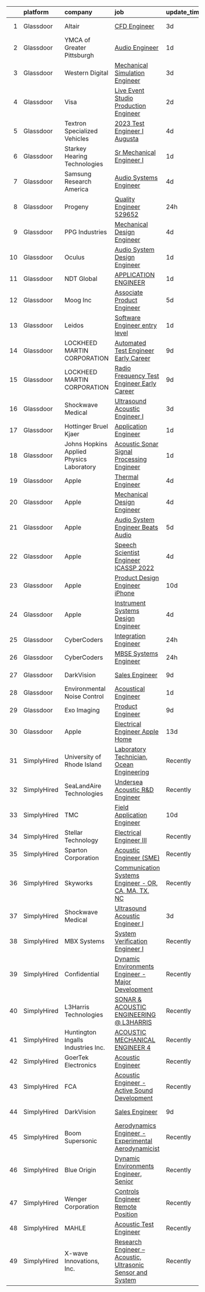

|    | platform    | company                                  | job                                                                                                                                                                                                                                                                                                                                                                                                                                                                                                                                                                                                                                                                                                                                                                                                                                                                                                                                                                                                                                                                                                                                                                                                                                                                                                                                                                                                                                                              | update_time   | location            |
|---:|:------------|:-----------------------------------------|:-----------------------------------------------------------------------------------------------------------------------------------------------------------------------------------------------------------------------------------------------------------------------------------------------------------------------------------------------------------------------------------------------------------------------------------------------------------------------------------------------------------------------------------------------------------------------------------------------------------------------------------------------------------------------------------------------------------------------------------------------------------------------------------------------------------------------------------------------------------------------------------------------------------------------------------------------------------------------------------------------------------------------------------------------------------------------------------------------------------------------------------------------------------------------------------------------------------------------------------------------------------------------------------------------------------------------------------------------------------------------------------------------------------------------------------------------------------------|:--------------|:--------------------|
|  1 | Glassdoor   | Altair                                   | [CFD Engineer](https://www.glassdoor.com/partner/jobListing.htm?pos=114&ao=1136043&s=58&guid=00000183074a44658fc52d26cf243a9c&src=GD_JOB_AD&t=SR&vt=w&ea=1&cs=1_75e5f9d6&cb=1662274651591&jobListingId=1008106584702&jrtk=3-0-1gc3kkh4bjoqa801-1gc3kkh4vi7lj800-5ad0a7cc3f3808d1-)                                                                                                                                                                                                                                                                                                                                                                                                                                                                                                                                                                                                                                                                                                                                                                                                                                                                                                                                                                                                                                                                                                                                                                               | 3d            | Southfield, MI      |
|  2 | Glassdoor   | YMCA of Greater Pittsburgh               | [Audio Engineer](https://www.glassdoor.com/partner/jobListing.htm?pos=116&ao=1136043&s=58&guid=00000183074a44658fc52d26cf243a9c&src=GD_JOB_AD&t=SR&vt=w&ea=1&cs=1_1e359e46&cb=1662274651591&jobListingId=1008114357772&jrtk=3-0-1gc3kkh4bjoqa801-1gc3kkh4vi7lj800-be22ce156af67502-)                                                                                                                                                                                                                                                                                                                                                                                                                                                                                                                                                                                                                                                                                                                                                                                                                                                                                                                                                                                                                                                                                                                                                                             | 1d            | Pittsburgh, PA      |
|  3 | Glassdoor   | Western Digital                          | [Mechanical Simulation Engineer](https://www.glassdoor.com/partner/jobListing.htm?pos=120&ao=1136043&s=58&guid=00000183074a44658fc52d26cf243a9c&src=GD_JOB_AD&t=SR&vt=w&cs=1_90a62cbd&cb=1662274651591&jobListingId=1008108168044&jrtk=3-0-1gc3kkh4bjoqa801-1gc3kkh4vi7lj800-46b110713efac62d-)                                                                                                                                                                                                                                                                                                                                                                                                                                                                                                                                                                                                                                                                                                                                                                                                                                                                                                                                                                                                                                                                                                                                                                  | 3d            | San Jose, CA        |
|  4 | Glassdoor   | Visa                                     | [Live Event Studio Production Engineer](https://www.glassdoor.com/partner/jobListing.htm?pos=128&ao=1136043&s=58&guid=00000183074a44658fc52d26cf243a9c&src=GD_JOB_AD&t=SR&vt=w&cs=1_0b758eff&cb=1662274651591&jobListingId=1008112632029&jrtk=3-0-1gc3kkh4bjoqa801-1gc3kkh4vi7lj800-7785a4f971f389d0-)                                                                                                                                                                                                                                                                                                                                                                                                                                                                                                                                                                                                                                                                                                                                                                                                                                                                                                                                                                                                                                                                                                                                                           | 2d            | Austin, TX          |
|  5 | Glassdoor   | Textron Specialized Vehicles             | [2023 Test Engineer I   Augusta](https://www.glassdoor.com/partner/jobListing.htm?pos=117&ao=1136043&s=58&guid=00000183074a44658fc52d26cf243a9c&src=GD_JOB_AD&t=SR&vt=w&cs=1_b5e8e9c2&cb=1662274651591&jobListingId=1008104262177&jrtk=3-0-1gc3kkh4bjoqa801-1gc3kkh4vi7lj800-4913761d5311212a-)                                                                                                                                                                                                                                                                                                                                                                                                                                                                                                                                                                                                                                                                                                                                                                                                                                                                                                                                                                                                                                                                                                                                                                  | 4d            | Augusta, GA         |
|  6 | Glassdoor   | Starkey Hearing Technologies             | [Sr Mechanical Engineer I](https://www.glassdoor.com/partner/jobListing.htm?pos=126&ao=1136043&s=58&guid=00000183074a44658fc52d26cf243a9c&src=GD_JOB_AD&t=SR&vt=w&cs=1_54be247e&cb=1662274651591&jobListingId=1008114118664&jrtk=3-0-1gc3kkh4bjoqa801-1gc3kkh4vi7lj800-ddae5cb44702122b-)                                                                                                                                                                                                                                                                                                                                                                                                                                                                                                                                                                                                                                                                                                                                                                                                                                                                                                                                                                                                                                                                                                                                                                        | 1d            | Eden Prairie, MN    |
|  7 | Glassdoor   | Samsung Research America                 | [Audio Systems Engineer](https://www.glassdoor.com/partner/jobListing.htm?pos=121&ao=1136043&s=58&guid=00000183074a44658fc52d26cf243a9c&src=GD_JOB_AD&t=SR&vt=w&ea=1&cs=1_bb015f26&cb=1662274651591&jobListingId=1008104222786&jrtk=3-0-1gc3kkh4bjoqa801-1gc3kkh4vi7lj800-093c2ac1c42f0055-)                                                                                                                                                                                                                                                                                                                                                                                                                                                                                                                                                                                                                                                                                                                                                                                                                                                                                                                                                                                                                                                                                                                                                                     | 4d            | Valencia, CA        |
|  8 | Glassdoor   | Progeny                                  | [Quality Engineer   529652 ](https://www.glassdoor.com/partner/jobListing.htm?pos=124&ao=1136043&s=58&guid=00000183074a44658fc52d26cf243a9c&src=GD_JOB_AD&t=SR&vt=w&cs=1_a9c9934c&cb=1662274651591&jobListingId=1008115932238&jrtk=3-0-1gc3kkh4bjoqa801-1gc3kkh4vi7lj800-e6ec523cd78fce74-)                                                                                                                                                                                                                                                                                                                                                                                                                                                                                                                                                                                                                                                                                                                                                                                                                                                                                                                                                                                                                                                                                                                                                                      | 24h           | Canonsburg, PA      |
|  9 | Glassdoor   | PPG Industries                           | [Mechanical Design Engineer](https://www.glassdoor.com/partner/jobListing.htm?pos=115&ao=1136043&s=58&guid=00000183074a44658fc52d26cf243a9c&src=GD_JOB_AD&t=SR&vt=w&cs=1_a7bed56e&cb=1662274651591&jobListingId=1008103887084&jrtk=3-0-1gc3kkh4bjoqa801-1gc3kkh4vi7lj800-6d15f5a74a4335c2-)                                                                                                                                                                                                                                                                                                                                                                                                                                                                                                                                                                                                                                                                                                                                                                                                                                                                                                                                                                                                                                                                                                                                                                      | 4d            | Lima, OH            |
| 10 | Glassdoor   | Oculus                                   | [Audio System Design Engineer](https://www.glassdoor.com/partner/jobListing.htm?pos=107&ao=1110586&s=58&guid=00000183074a44658fc52d26cf243a9c&src=GD_JOB_AD&t=SR&vt=w&cs=1_3d6fff81&cb=1662274651590&jobListingId=1008113658597&cpc=1FDE87803EF93CD3&jrtk=3-0-1gc3kkh4bjoqa801-1gc3kkh4vi7lj800-28c7cf85aae0d09a--6NYlbfkN0DYl4UJW4r1Vl7FEn6T9F-rD9lpC-0oMJVSiWjK_MGUd8e8cHXcpv6KPyjLHZEfqkWF7jx5nefSJB46Wpu88sVmHRl6nBxftk6vkGNTcKdYu9StRJ4PPVJ88bejKAEmkxARDbR2ZgAU1yuwjqEOxhXnu0VJ7oteK4RS4h0U14nQ_iAPa-JDJ05aRnZP5UBFRfo1ZxBeVgclerjWSjoBPkCP8gS9qAVsWVSRryL14szDLChxRjHGv4okUS7YcN__bymYX5a-wR4qLROogc_hStFWk4UGSzBmvRKgGSJhXGDtXmQw3wto3CqrNvsReSv_w28uCVFrFlYEQR7lLd9BVUOZ06APmT5h2kunz1Nwhw18LM4QcDxBKK1ZRlYkPw8dPBZRagAvu-CqqZanH7MG7UszzXP6ZSSETL8jF9fG3aVG0zeOKBHr9hIoGPSOZkATxFPP5JnvMpW4Srfxj-gjF6t00Rtzfo9QIaMQCIKPjn5qG7T2Jvk2RYEJNI-X60Ij77EmnPJAeumWRQSUivQTYDcmCdGl0q8xI8iIqP4AeG1QFcgy_hQGAUs55cpQJvrGoeBujlpcnj3Wk-HRsbwlqhr3-JW1D8XPNpYagJamqZac-bAapJEnaosh2yWny2ArPv1g6k_NYnYJGX4gUp-_WhjKOIZPIhzS1VCZm3FNfk8TEibRtTnUP4NhH98YJLFnrRrxlEINH0VelHob9QUDnDvhpV1XwfCdRLA_yQxoxstdwtW-5pJrv8x81jfJ96FiRbTO_0IcG6bT8J9WAR0DXVRM-HsgNnNEByWIlS4-GZX4fMZx5KQ9LWwLWRzaX0taYuNz5O-BJoI_mhG3ptAAKWXya7y5Q7Yp6aWJD0Vdtq4nM9Te1qRa6I1mYnjFAE7oulZSRwt4CD6DEVvpohaSlXbmJxdsrc_y2BSi6i9GsitHJsJ6V0JIi8zbDdGMDEUY6PuxSYOuSRlzzYNB7H_hivCef3LUVZsKQYk-CsvMCJ7TnqTm75odbietgQjIZKdb33XtjsbWIiqXQO8KGH6BcesulVz5rMHCY36BegrnI4jFC1OHGxoYfywHZKrrsiDGRpE%3D) | 1d            | Remote              |
| 11 | Glassdoor   | NDT Global                               | [APPLICATION ENGINEER](https://www.glassdoor.com/partner/jobListing.htm?pos=119&ao=1136043&s=58&guid=00000183074a44658fc52d26cf243a9c&src=GD_JOB_AD&t=SR&vt=w&ea=1&cs=1_3afdf014&cb=1662274651591&jobListingId=1008114555342&jrtk=3-0-1gc3kkh4bjoqa801-1gc3kkh4vi7lj800-bfe88a4f5bb1a093-)                                                                                                                                                                                                                                                                                                                                                                                                                                                                                                                                                                                                                                                                                                                                                                                                                                                                                                                                                                                                                                                                                                                                                                       | 1d            | Houston, TX         |
| 12 | Glassdoor   | Moog Inc                                 | [Associate Product Engineer](https://www.glassdoor.com/partner/jobListing.htm?pos=129&ao=1136043&s=58&guid=00000183074a44658fc52d26cf243a9c&src=GD_JOB_AD&t=SR&vt=w&cs=1_d09072e6&cb=1662274651592&jobListingId=1008101163336&jrtk=3-0-1gc3kkh4bjoqa801-1gc3kkh4vi7lj800-2b039e2f9f31d9bd-)                                                                                                                                                                                                                                                                                                                                                                                                                                                                                                                                                                                                                                                                                                                                                                                                                                                                                                                                                                                                                                                                                                                                                                      | 5d            | Orrville, OH        |
| 13 | Glassdoor   | Leidos                                   | [Software Engineer  entry level](https://www.glassdoor.com/partner/jobListing.htm?pos=118&ao=1136043&s=58&guid=00000183074a44658fc52d26cf243a9c&src=GD_JOB_AD&t=SR&vt=w&cs=1_c3fa29e9&cb=1662274651591&jobListingId=1008114303707&jrtk=3-0-1gc3kkh4bjoqa801-1gc3kkh4vi7lj800-06a44bfdd89665cf-)                                                                                                                                                                                                                                                                                                                                                                                                                                                                                                                                                                                                                                                                                                                                                                                                                                                                                                                                                                                                                                                                                                                                                                  | 1d            | Bethesda, MD        |
| 14 | Glassdoor   | LOCKHEED MARTIN CORPORATION              | [Automated Test Engineer  Early Career](https://www.glassdoor.com/partner/jobListing.htm?pos=123&ao=1136043&s=58&guid=00000183074a44658fc52d26cf243a9c&src=GD_JOB_AD&t=SR&vt=w&cs=1_19a1851c&cb=1662274651591&jobListingId=1008095349709&jrtk=3-0-1gc3kkh4bjoqa801-1gc3kkh4vi7lj800-849c09b856c4c603-)                                                                                                                                                                                                                                                                                                                                                                                                                                                                                                                                                                                                                                                                                                                                                                                                                                                                                                                                                                                                                                                                                                                                                           | 9d            | Littleton, CO       |
| 15 | Glassdoor   | LOCKHEED MARTIN CORPORATION              | [Radio Frequency Test Engineer  Early Career](https://www.glassdoor.com/partner/jobListing.htm?pos=125&ao=1136043&s=58&guid=00000183074a44658fc52d26cf243a9c&src=GD_JOB_AD&t=SR&vt=w&cs=1_bac20ea0&cb=1662274651591&jobListingId=1008095349680&jrtk=3-0-1gc3kkh4bjoqa801-1gc3kkh4vi7lj800-aed1aaf009b08e13-)                                                                                                                                                                                                                                                                                                                                                                                                                                                                                                                                                                                                                                                                                                                                                                                                                                                                                                                                                                                                                                                                                                                                                     | 9d            | Littleton, CO       |
| 16 | Glassdoor   | Shockwave Medical                        | [Ultrasound Acoustic Engineer I](https://www.glassdoor.com/partner/jobListing.htm?pos=112&ao=1136043&s=58&guid=00000183074a44658fc52d26cf243a9c&src=GD_JOB_AD&t=SR&vt=w&cs=1_ce9ca435&cb=1662274651590&jobListingId=1008108505916&jrtk=3-0-1gc3kkh4bjoqa801-1gc3kkh4vi7lj800-98808e398b9d1ba3-)                                                                                                                                                                                                                                                                                                                                                                                                                                                                                                                                                                                                                                                                                                                                                                                                                                                                                                                                                                                                                                                                                                                                                                  | 3d            | Santa Clara, CA     |
| 17 | Glassdoor   | Hottinger  Bruel   Kjaer                 | [Application Engineer](https://www.glassdoor.com/partner/jobListing.htm?pos=127&ao=1136043&s=58&guid=00000183074a44658fc52d26cf243a9c&src=GD_JOB_AD&t=SR&vt=w&cs=1_009c83ac&cb=1662274651591&jobListingId=1008113976384&jrtk=3-0-1gc3kkh4bjoqa801-1gc3kkh4vi7lj800-313ad23cbb50ac71-)                                                                                                                                                                                                                                                                                                                                                                                                                                                                                                                                                                                                                                                                                                                                                                                                                                                                                                                                                                                                                                                                                                                                                                            | 1d            | Illinois            |
| 18 | Glassdoor   | Johns Hopkins Applied Physics Laboratory | [Acoustic Sonar Signal Processing Engineer](https://www.glassdoor.com/partner/jobListing.htm?pos=113&ao=1136043&s=58&guid=00000183074a44658fc52d26cf243a9c&src=GD_JOB_AD&t=SR&vt=w&cs=1_864b1677&cb=1662274651590&jobListingId=1008114874395&jrtk=3-0-1gc3kkh4bjoqa801-1gc3kkh4vi7lj800-b44bca7d6ef2d0aa-)                                                                                                                                                                                                                                                                                                                                                                                                                                                                                                                                                                                                                                                                                                                                                                                                                                                                                                                                                                                                                                                                                                                                                       | 1d            | Laurel, MD          |
| 19 | Glassdoor   | Apple                                    | [Thermal Engineer](https://www.glassdoor.com/partner/jobListing.htm?pos=102&ao=1110586&s=58&guid=00000183074a44658fc52d26cf243a9c&src=GD_JOB_AD&t=SR&vt=w&cs=1_06c32e87&cb=1662274651589&jobListingId=1008103788057&cpc=3BA4CE39D5B5DEF5&jrtk=3-0-1gc3kkh4bjoqa801-1gc3kkh4vi7lj800-fa0b15a09b5f6a3b--6NYlbfkN0BvKrLyj5gPmtZO9T8euul8TCxuuKNOtzRJOomxnwSEodTz2Bc-sPZlO_uSwsktAeh-ajS27c7PEczBmRyn16GRiSg9xuIbhIRJ__CcOrZoctckmV13J4kvmhVPkmpn_--7G44IIm1lHWMR5K54bpClSBITYmY20fiyLYHJA8opzOXDn4arfvOPtAjalF2cm-b4xvAVbr8UXL0iqjXzW_qyK9KZqTvBLB5G7MWOFy5Y4KJWIP-yZkfJ3V_6MRnYGoxpH9tX7Dr_dYlaDbQ1zYIuU6-4Y0WGCoBkkmaMISdKcE8XDg2sP3ocyLV3z1JnJxd_Kou-L2J9QLEDaLyJryc6Cj90kgrMB7pYG_Ten8ysBM8thy8ygU19-ZL36Jb5PGxK9Ikh7g9KJqYZ_45F0kHyZUori39Wuyp7srswK9eIeqZFNrZLKgV4QDdHfzcBXyUQdI27YdavoEeveFqWtEklzcKE08MT_V7ZyT6MZcDA5O3yV7EHve7jxmaMCEmdm51CEbw27hlbQ7iD1YVwY9JEalcRyYXk4aX9EKgW1NS6f8DtxUKMYWoKKdgejzgi42cfei3iflK9aKUcjAKTMYptUk3OyTFmsEUHPcjn-2F6FFRytNNWCV4jlxQrliuG-4s54vG6pntkG2yOrl-2AJbAwjZ6glmVnpug3TiyEhwMrFJOLrGHtwEz2PN8nTRrxVa0LIdcCRGk_e0kxoOz6JqaYZGYIx25KRl8ruHHMjMwFGjezFFu2m8dfBGyaRONcB2BMc0oPtY-fEau0IF_xbO4Q4p3Pkh9XH7cInR3sHulAmeuVRlOYwasCU0jcjWzRqdauFvyLCQrL4oDT5IhDCUVqGBB0PDAixUVRUAcH0OETLZLkKp1tSo8XUEyI4_JIyRd_7NjhVp17cO0nYVghdfC9-2VtznN9z5D5YwgzPNUcFqpj6RlcdSU)                                                                                                                                                           | 4d            | Cupertino, CA       |
| 20 | Glassdoor   | Apple                                    | [Mechanical Design Engineer](https://www.glassdoor.com/partner/jobListing.htm?pos=103&ao=1110586&s=58&guid=00000183074a44658fc52d26cf243a9c&src=GD_JOB_AD&t=SR&vt=w&cs=1_5774363e&cb=1662274651589&jobListingId=1008103066272&cpc=3BA4CE39D5B5DEF5&jrtk=3-0-1gc3kkh4bjoqa801-1gc3kkh4vi7lj800-85213ac241598333--6NYlbfkN0BvKrLyj5gPmtZO9T8euul8TCxuuKNOtzRJOomxnwSEodTz2Bc-sPZlO_uSwsktAej4mTox45nPV_XqB2HqvOkZd0sZHtJEHHPRfK34aTEbr7BaXvwkrcbtDz8tDhaWH-q3wnKUNdkAhJ2oBiWjNLBA8yT1xnqNQd5GdjtRo1u_2BGz9OMkb330PqITpxIaIbjJXz21WPl5eVdzN-DWW56KjuehLLaFeOofac719SP1HEG9q3ROmRZ1wNtLL4yAeVTvrAHx9zJ8tvwVl2auXfdv6vnkb6vj1nGa7t7sWdYNEcg83yWGAomfOqMww8oW9nQ1hxjLnqnBJb0OXAlfy7lhqHK9w7YAa4CBwAugP0o6IpUW2YZfM5-_Id_9QUbmH7ltC0pkDGFaVyK3I45qazRI6qZRZCU4YtA2cUJ2Z2c9VFONCdofNURoIKvzzrUUbImav0IZyjnsNP2lb3IhrtH3OwZfQz3fUv20ME6etw05Nm3I0BWU63RBP1t7mg1kZdrASlwG3Si7AmHiMtwORzOfzoiDmt-oGAeISexj6ofO134o7uJcaAoUMpVZEreo-skrBWxYEbkEyTyhvQvGmGgDtj7jmn11vXmJHZVkTIyOpqwK3wL9AfEazlTBMjKDE7vHwth_ofqyLl6xyebJ77M1jDkD502R4pdnemX38h0vY3JOl1ahRb-WK3S1-xYia1eaK-rtTv7FkI_bW0K57bIsWrh2wiwtoPA11nfG_XoMQlwb0ASiSMRc3S1awkcZfBze4NTUm6oQV-TR4z_tFGt1U8KGmPYCEQsXFGJpKbkVlZoBCR8_RUqhl1R5cUv0W9s79YkmfUulfTZOV44TOkyfKllS6UrEDX8yzr0kXLvas-cGUk8C6mH91fem1s6BN_sAWxnGUj911C6FFkALozpOIBMo7wBCBvB1r6f5AVNQlV6Q5YTo4FoL2UvnY02J79A%3D)                                                                                                                                   | 4d            | Cupertino, CA       |
| 21 | Glassdoor   | Apple                                    | [Audio System Engineer   Beats Audio](https://www.glassdoor.com/partner/jobListing.htm?pos=104&ao=1110586&s=58&guid=00000183074a44658fc52d26cf243a9c&src=GD_JOB_AD&t=SR&vt=w&cs=1_511c4234&cb=1662274651589&jobListingId=1008100584159&cpc=AC285F3A3ECA6BB0&jrtk=3-0-1gc3kkh4bjoqa801-1gc3kkh4vi7lj800-ad79c3bb1624279f--6NYlbfkN0BvKrLyj5gPmtZO9T8euul8TCxuuKNOtzRJOomxnwSEodTz2Bc-sPZl5OJ9R4TJsNck5xc0c2ym9fz50912HWKqUswdr-sawwhN-AHwhntIjOJiqrxSRm1Lc21B-q1Drhhg66KV1MVaTOplQbRbtNdFVoT628qfg875ukJjdlqONZS9mhwACSxJ9Nml2G8vmJaNRkkoc7HZABnR9H-AH718zgvCPt7IAqLgdKAR3UkiXzo9uWdSWpdvQSK3zDfB2bla46grwAw9PQp_Wt9H07ojKc9Xa5R9oZuCe8Prfiv9C-gTDpWoNaQmpBbYE18qK6aDnBk5KX1NUd6iu-oK76RClgroOcVxlNAJSmUBqOnkq6w6DmGxcqyZOcJPFWza4s6r16AZHZhfvwKvlHfIKATC32HuOq_5DnUdH-z_Hu50XmlYoUEm3E9ZBIFuqS5P1cMAxm2ti2Mrm21ntaAHZ7HXqisQLmIsZFWLY7MkgbMiWF_9mwNTpumts5bTM92kRpWorY1iL-6fC56Lstbyx7NRqnrlrN2weODllIsaLRinJA4oPn3ERhL0dYfWib-43oe3L3C4KJt9YvwJ35M6zC5xyk1VAnZ9ss-e1dxWBIuSKQNnS0nsgG7kTC3H6bpLdTj2pGCipg6NimVHX7xbv6-C-w4XJVvYEcNUWNKIde3CiHg8CPwSzwYlRyhHai0KNMVslT5pibLB1xmPH6kEN1TSwALBpVrfl1DObTDk0cVCke6SFQw6OgSbw1stYItK2lHWtZBdIx66pwA46qVtzagvQ46awESEmqNiWAIHIBDac1fbbCsoLk8OOx790Q22WOUcnjJI6LlEjIco4msv2WYjFZ73aQDUnQAgulnh-C3BO7EbFeb9nXauyC429zr3OpFvXOjkJv6_RDQxbvSavwHGo7zXn2mLg44pLt-KTpIABOf1HmpT6fioHL3A3JOf-9UUM9hE-U5gWlQkjdnqOSiGbyGRYa2hkcXqLwPuaabqCA%3D%3D)                                                                            | 5d            | Culver City, CA     |
| 22 | Glassdoor   | Apple                                    | [Speech Scientist   Engineer  ICASSP 2022 ](https://www.glassdoor.com/partner/jobListing.htm?pos=122&ao=1136043&s=58&guid=00000183074a44658fc52d26cf243a9c&src=GD_JOB_AD&t=SR&vt=w&cs=1_f7221c9c&cb=1662274651591&jobListingId=1008105083580&jrtk=3-0-1gc3kkh4bjoqa801-1gc3kkh4vi7lj800-62b322b786e144ce-)                                                                                                                                                                                                                                                                                                                                                                                                                                                                                                                                                                                                                                                                                                                                                                                                                                                                                                                                                                                                                                                                                                                                                       | 4d            | Cupertino, CA       |
| 23 | Glassdoor   | Apple                                    | [Product Design Engineer   iPhone](https://www.glassdoor.com/partner/jobListing.htm?pos=108&ao=1110586&s=58&guid=00000183074a44658fc52d26cf243a9c&src=GD_JOB_AD&t=SR&vt=w&cs=1_7a605a2b&cb=1662274651590&jobListingId=1008092501058&cpc=3BA4CE39D5B5DEF5&jrtk=3-0-1gc3kkh4bjoqa801-1gc3kkh4vi7lj800-4411452a2b085bd2--6NYlbfkN0BvKrLyj5gPmtZO9T8euul8TCxuuKNOtzRJOomxnwSEodTz2Bc-sPZlO_uSwsktAeibx16KEp_bLLQN5vrNYnY1Z7w5wnf5v2Yf59xCGlVwBSodqHY1idMxkUpbwzeKQ321zJy-5i8IQPUoCk3smAMYl2GiHXw4zlwjNecChZyovDE5dDiqGnsGlbm5cxdC_xJicGmvbCeaKb1DDHxj--LuKZ76LhhWnVaJ5dnQDxJnVqYsc82uQFqIeoopq6eubcZH3mwTdP7AOr3IVQzQ8xwjG28h8e1oaXyJ7jVQhecsvW2W_zrla3SNOyb6fhDrNc-v3egwIdhOqvQabHekIGhZNY5bwDQWcg4KfzhuguP-xWhD8GT7pTCJFA7GgygYUsyUB_lTfunOqqaTKTku73gl-5XH4yqV7U_0GQLt2A2jC3bGdR5izcYCGkGhkH6AkK9EyEQ9U6OdqKCtR59wQxatA6NMQjtnczH0kWmPtZ95jXK74yym1Qr-SweWWTXYUBu0ZESS3FIOJq0fxPbS9i3RcycbTNpT2In_sIAjvIsmXMUj7_3wvssthAwfbp22qyWAZEUSDpiGAIH86--pxKkaX_YsMT1-ORqIsJcrhJLgw_-NoCplWuq1T0nmBEZzJfBw7zKLk_gNFZTzH7Q3onOg5i-Wy373z62_8Ko4JMl7x6xJcvscU50a96FXHOx7FgSyz8Gw-MxTWB541Zt31Ht22dCrPQApQZfiqhfaFGFG-rm89FOvBqxLy0y0iRW-VhlCH_AN_OGUhzehWHhgWatBFZAZcU5Ae6LLBcD-nDIDUNB1YAm_nX2Xwml1OUCDENuhTDqNGuj4RTYXC4RBG8wlLMHYEWCx2PPpVf1zWzNActvfUU4xXZe1AXtw9uWux9lILyyzKKRwqGOjDYxz58r3j1P5hlTmfKCMRGye7bDXlJNtf5FS9RYkzvIfV6WG4b3BedhSi08iPQ%3D%3D)                                                                                                               | 10d           | Cupertino, CA       |
| 24 | Glassdoor   | Apple                                    | [Instrument Systems Design Engineer](https://www.glassdoor.com/partner/jobListing.htm?pos=106&ao=1110586&s=58&guid=00000183074a44658fc52d26cf243a9c&src=GD_JOB_AD&t=SR&vt=w&cs=1_6473bc02&cb=1662274651590&jobListingId=1008103066454&cpc=56C4EA4A1A191A49&jrtk=3-0-1gc3kkh4bjoqa801-1gc3kkh4vi7lj800-e0dd8e63f2651d59--6NYlbfkN0BvKrLyj5gPmtZO9T8euul8TCxuuKNOtzRJOomxnwSEodTz2Bc-sPZlSXfvz6ygy0udUXuuEq4f77V5GBuk8TjVBfDiJ_4F1u6MGoi0Sdvwk0VPjK4BPMhIApUqmPZBP_N8H3GypWC-wPlAuK6CdtyW4irdEFbNOynGuWb_kZIf5SoLK839c6iLNDaplqfApjGyXzXUVr4hVbObDvUJPjLTXayx6oqrnaCzKoFeelumt8rfkmrVsC9XQ6lDp3sh4Gvw9m7twbI7E7WHZgbfFDO3FGTZ1m_OHf2gotctSjeWFh8cpEGC1URFbogWAum91hYYmq2Ozr3xbkuGCE0lQfK5udQfHl3T_-FcJNBuZKE1QFrhn4Eb95-dUNdKDE6YDtGoNKbaTHOLkDlf9ne2i8H1xb2siv3s1k6j76k714IcliO5S-qPIWQW7OJHEj8IQ9CdEDfQ7QAsNghPPUrjph8iqF261HAdj2yUHws4ADoOTZv-a_vwCu9nr790C_eioX0Mr9joo3zMI4wDXUhednJfpWxRFJlvHevnYY961ppA10fHImwPhMI5BT_7stEY4sFEGyH9Gv4tBLtVg2SaCepc3p0HyDqLcx6wzvjIpQ0Qd1nwrOtp-ArCCgVD-MiiU7t-f82m9FzsvYrSYeAkt11n2UnL8Drp00VUsEfHiGyvd_hzKVlnIVaNw0ZRQCKJjdKX3hOu_pyevIEYxsWG44lLOzLGMFCiLdzUQ3arvGarSdGi-18meOW1EhRBnuZvMH_dWe_LEBhSExrOS9M0qkb38oXliwA4dNKhUPW1F4jjTz8THau4uVfxQb5z5w9_aU-5doFUTrDLAKrwpIZ9UO56fsjqw6JkJkPMkjaj7M5T1iobDEBDUIE_kRjM-PcfcRlNL99QbgQw3y5ECU-1aaWyCCUBTWqDomNzoQCP12_qvVrNf7fRkCWtzqGBF39kEun2SyOM_sLc63EvGwweK4ypZ5hVRlz1Fj8%3D)                                                                                           | 4d            | Austin, TX          |
| 25 | Glassdoor   | CyberCoders                              | [Integration Engineer](https://www.glassdoor.com/partner/jobListing.htm?pos=110&ao=1110586&s=58&guid=00000183074a44658fc52d26cf243a9c&src=GD_JOB_AD&t=SR&vt=w&ea=1&cs=1_df445003&cb=1662274651590&jobListingId=1008115942619&cpc=F4EED0218A761C36&jrtk=3-0-1gc3kkh4bjoqa801-1gc3kkh4vi7lj800-0ac388b8da6259b0--6NYlbfkN0CpFJQzrgRR8WqXWK1qKKEqALWJw739KlKqr2H-MSI4eoBlI4EFrmor2FYZMP3muM12-TXueB1jDVthD-8T6aO6PRIcIr0h_PE7FNotQKxjviMXNWAUpipItz--jQXZPYD0Si817z_3D4KPFwPuRoSBqE1DFGL_2UJVWYcq4Euzo2O7c4AUcp_dRHYG7xzuRkURWTcLfkgWyunf42QFfpE-mGJ36c8mJqopfkIOf3bSHWXCNuSmpnAbBCiIPdocwrCvw3BVUVa7nIgC8GRqrVsY6Bz32eZD-sfPvPMXGolGFF_p0Z8xsJOChNHNg5kaITDhzgE17Dmp7l17JoOgF_wzHcPah0RLZAeWqYNkMZe6plKy9Hmpz-BuOdzlbI_uO8-gXOlZg2_Cin3Vgf3SnDDIv6RHbIEGy4ZxyYkQoK9um_w17Z3TZS3UVSe8BO_Pz2dH3VDyxAIcuqQ-lfGVaw0NdDLs558HvjKdvtP8c0O7bjKu_Om5sjWuYK-c85vl_Bdgq-XLCZNZfc9_suA7AhFG39bf6_rVpfES_vVeGolNTLCUglRqcwAzpq67hWAsd0oWRfZxdzkrbMieRbHNqgme1qxA4BQfGF3wAThOuLzLoLC5FdprMCSDu7N-CuM67ux14iEBElI4Lb39NOA-zZ7cpKYS_AGB9vizQhE-_ubpheaNU4_LJOGzzZm12kfU8TTsiAYYj2RuDc5Gd9yusSA7XKwS6adpZoahC-0NpnEyF4U792LkJCQyXRcO3zPNl1R_25zni0QOXi9Fxr5HlxfmggViloz5B8mz4znvNqxo_3Y7RDWipXZeYm7Z99kG5jaoA44N3kRaZCeKbG6DPUTdz9OyTiWdHRlzumzfsD0ZvxyHR-UdWW1DyBxlhAApW_i1Q9TP_ljKmgv68ebA2ODEHC-XYnyW8x7UR1H1WrKRtqFT9wy8abqwMEEGVrAe7TtteSGGTDdJLU5NMXVQqRBAdskmChDLyTYKZPqE4vdguA%3D%3D)                                                                                      | 24h           | Torrance, CA        |
| 26 | Glassdoor   | CyberCoders                              | [MBSE Systems Engineer](https://www.glassdoor.com/partner/jobListing.htm?pos=111&ao=1110586&s=58&guid=00000183074a44658fc52d26cf243a9c&src=GD_JOB_AD&t=SR&vt=w&ea=1&cs=1_0006a2c5&cb=1662274651591&jobListingId=1008115942377&cpc=C4A69CCDBB3B9599&jrtk=3-0-1gc3kkh4bjoqa801-1gc3kkh4vi7lj800-4a7a3d42ab0f15bb--6NYlbfkN0CpFJQzrgRR8WqXWK1qKKEqALWJw739KlKqr2H-MSI4eoBlI4EFrmor2FYZMP3muM12-TXueB1jDcJ1pjt8zYikL3Ay9KbYEcPXud1G1QB3RreX7aCNyIy9Vd7jdhD3i5Ou61cHqvLQ9PIDq-eRMkL9ykgnrXpmkR4wsnlROoLLcfYhAfdmgRpNyzb1kfEx-4e_GkefbLqI2mc0_xa3VaqghA9iLawZsex4zgOtBE0Q3auN6sM1IJy72ewlYXaSqxnnVa9MIIKDzKE4C90iegoGm-bH76ygbof9SVfLhKr-JapkVzAEOz09dPMRa8zGSuJ8JPL47e2EyViAsBRPCUmweX76vzbNIOW22kgrLSzuRcwcWqoXc4Dkp9eTj3zYPOoRrZN-Eys8bgbGbs8-mCmXThLgrX7p4YnYT7Jscvkzf3OYabqe1uah-BfBNSGx4dm708jEDgYLoKed2BrurQMvImmvClKEs8Leng4I7g2Ih1zvFa4JU6TDRelg1E0s26NwyIcLSbKiayMlcS3bp5-tDW3g-B_TC4-hwP0BrafnK8jc3k-_VSAY5UHXIBgytPZT59Caoz4ZfXJC-unqK-b-f2126fybnF3Q-JQ_wWDl9LQ575nCIZ4cDLn4ksJd7ZtDcjy-jOMYmAo-glMHFewuBP7VFoKfHg3iVN84CnqKv3hkvDcXlmq0NIXRgPs_4NCG0CjHgfl3zy442J9HdGZpd9VPzaL-9uErc1RF24CyGwTTujXpcgNsWD7kCeEiSxq9aEusevzfa_UVLaqDWog58tKlMNCorDb95iSJJ3rCxZ02739cqpZl-TcZbLOSMhHDBZ9LI_UEGakeHtOXl3tTj63bCRqybdsIqDB73cuVocKLnyZGrJHlbPkenRRcfCf0y8rob5SF44d2jVywi0w0fvVNNOP8Zt9lBgMqw7M_YeFzep-pj_6aNpvxnjoxHdygQdUrv1_v3TsslBrwJeaqq1XMLpCYp1I%3D)                                                                                                   | 24h           | Beavercreek, OH     |
| 27 | Glassdoor   | DarkVision                               | [Sales Engineer](https://www.glassdoor.com/partner/jobListing.htm?pos=101&ao=1110586&s=58&guid=00000183074a44658fc52d26cf243a9c&src=GD_JOB_AD&t=SR&vt=w&ea=1&cs=1_6eb9dba1&cb=1662274651589&jobListingId=1008094625281&cpc=C5929E5B7816DBC0&jrtk=3-0-1gc3kkh4bjoqa801-1gc3kkh4vi7lj800-03ce40e6f97e9e37--6NYlbfkN0BDAtkAoZ8kh_xTc9tEKZUV0HqdactMIEvv3az5sbRcnLGHhxZ14JMew61IyNDggpJ_6LuTqeEBlLpG0J1kYA8Js3mGCW39CHSx2Vl8ihmW9aofS0ByRvVfnzHNuRVovB9ywsPAZRttmUJ2Im3utlhsQ1aAn9awSeKppPKn3c0uQPZ86pKGhNwfUEJ6_VrGi-J5YdtjjYA3fizSChrLXlUyKW-ENAWhveTejGqBOTJZULBRfSv2Bas7DDl0ONigAx0kDJuEYm2TJNXMRHmydQtCL_5QOWpIF_b03ICUDJHfOdJikkzG2qb2W9c8Ay7gzgV-LcDS1kLZBZjH_-ys9521tCgPc8i_BS-tOZDE79cEe_ksxSeB8fzRtK_a65D0NPIPBHEB_kgKFobjeaFp7a2KvlwNWMRAukT3SzLAvolETCgjgo5-GsJXFqEX7KlMGVb7O6nRsSTj-w%3D%3D)                                                                                                                                                                                                                                                                                                                                                                                                                                                                                                                                                                                                                                                            | 9d            | Bakersfield, CA     |
| 28 | Glassdoor   | Environmental Noise Control              | [Acoustical Engineer](https://www.glassdoor.com/partner/jobListing.htm?pos=105&ao=1110586&s=58&guid=00000183074a44658fc52d26cf243a9c&src=GD_JOB_AD&t=SR&vt=w&ea=1&cs=1_91df4ed8&cb=1662274651590&jobListingId=1008114309311&cpc=42BEC95245890617&jrtk=3-0-1gc3kkh4bjoqa801-1gc3kkh4vi7lj800-84d61b4ca3869b3f--6NYlbfkN0A1Hx1H8Z_ZGf51L8iwGP-htVtHzPykBAmnYM3BEYS-Bkshpzqr-5YfE485UQbawdsKbmHJOR9O7YrIPH1DBgxh64swQBWAYjBs49Zort5YOdoGy_4_4Kpav4kDy4KLKhzM9WPrpHIfmBl4Y2ed0hhWzN0SCiFkIMQNsGHgZUpS-SZGpirGqtzC4nYB5Xu3Fd5wY4MLj33gAU6lrsDgQWxf_F9XM4VAyvPaAmzOD9w_Ce00l0oYbrv4JEnhfNO9IUDU18duAKpb0ioA1UV4_j9EbmnRgwC6oxElvCND8Cglovl0sq8ebJgLDGptUhmpPg4TbX0YTfKWQ-ZLmSaK5ytFaNfx7AZG3W9Jmr_uXLcGG8d91Q9sj_4W8FnTOQRIdposPkPOyDH7iOkGWEi8oW7z0Lw7HPPtdkgl4ksYNAfeY8a_Em81wcwCym1-VXqxT82U8oON-PaMlnjntozoAiiLBtF6AH_eaa-4BHUUgTzA34yO7EdktvFxJ1IDvH3WzLk%3D)                                                                                                                                                                                                                                                                                                                                                                                                                                                                                                                                                                                                     | 1d            | Hawthorne, CA       |
| 29 | Glassdoor   | Exo Imaging                              | [Product Engineer](https://www.glassdoor.com/partner/jobListing.htm?pos=130&ao=1136043&s=58&guid=00000183074a44658fc52d26cf243a9c&src=GD_JOB_AD&t=SR&vt=w&ea=1&cs=1_d69defe5&cb=1662274651592&jobListingId=1008094414946&jrtk=3-0-1gc3kkh4bjoqa801-1gc3kkh4vi7lj800-a366ef8476ffdb5a-)                                                                                                                                                                                                                                                                                                                                                                                                                                                                                                                                                                                                                                                                                                                                                                                                                                                                                                                                                                                                                                                                                                                                                                           | 9d            | Redwood City, CA    |
| 30 | Glassdoor   | Apple                                    | [Electrical Engineer   Apple Home](https://www.glassdoor.com/partner/jobListing.htm?pos=109&ao=1110586&s=58&guid=00000183074a44658fc52d26cf243a9c&src=GD_JOB_AD&t=SR&vt=w&cs=1_049c057d&cb=1662274651590&jobListingId=1008084351630&cpc=2CAED5C921A5F994&jrtk=3-0-1gc3kkh4bjoqa801-1gc3kkh4vi7lj800-1801b1370f572542--6NYlbfkN0BvKrLyj5gPmtZO9T8euul8TCxuuKNOtzRJOomxnwSEodTz2Bc-sPZl5OJ9R4TJsNcO8ODE1_BVZUwFoGOxJnoXs8C4s0T1eqY4-4L0-3A-O2ofzeuSYF9Y4KEHlS6_XsXq1J_tq9lkMF_2oqP7HaE8VSSyUpGJ4euXX9a94Xp-g3DYL3PtY5KEwpzRCIezyprmygwSYEFYgaCJMT_suplrzHwbURVPnC98-d-UGvsSl5ikTlU_43iCGcQx7Sn2u5HQonTd59Bhf9BEczue704sD1Cf8GOhb2ogjBmS-xDkss7wuvw1uftB-50thMSyUzHVmq2opk25t_fRkKv7diCTC3DmgwTSqMLknCQ_24W7HamWLNQUYOL7x3b2E7DaYNUhtruVOZlelAE6PSh3YPI1V1JHg5EUVOB7qPSIIIkhWOk77wZOWyU6K6PlB74M1sh9vtxOFWdP0VZDKBQpjn0_wAK_l5PqHqYArxcWdA49b8zYTIr4TY3EKKq8PSwsFJw98S12M7ox8iyxOKj6g-3Y5qY5T9wjq_1soEnyiuauH4ieIgglpId9kkNfhWg102ckY5RyDYB9VT4WRGEgTjWGmf9PMuplFn5SJv5jSjP28QjfAYGFbXu5t2Pf2rMwm9uPUp_Y_lD8pHKvp8rPQv3FWKUexhOy1wzOEXt2wTnZv4k0AUJSudU4kw2rnyLCHrQaAdMGkzjf_DdWb7_5mzSEZKKWQ7eBBz115v9Y77lJP_YYnr641R_KvdTtY7Ku2PX3ElMmJt6m7sejdc26KcP44ykCtbuMlTbZhPL45pZA4fLPAojBy3xUi2rPebDDFPQ39T728cq1wQUcxBfzKlsE0oBiqgQZ5HTpmP4pDAoKEKUb2Nbd30tc_mDuHho5W1ZYP76POjF6QW_BaGj1Powh0Xjpfym3M2Kjri_NM1hKQFOZ3CJhC_jpTkQ7RYv56_nAmcGHa_w5rZv_za7DEdDG9DCwfIXwOUBiFnNWwxI4mw%3D%3D)                                                                               | 13d           | Culver City, CA     |
| 31 | SimplyHired | University of Rhode Island               | [Laboratory Technician, Ocean Engineering](https://www.simplyhired.com/job/1Kx996oem656XXdiRXAVEjAG0eha8Z5uDyl37DUN0hu-3tTEO3tcmg?q=acoustic+engineer)                                                                                                                                                                                                                                                                                                                                                                                                                                                                                                                                                                                                                                                                                                                                                                                                                                                                                                                                                                                                                                                                                                                                                                                                                                                                                                           | Recently      | Narragansett, RI    |
| 32 | SimplyHired | SeaLandAire Technologies                 | [Undersea Acoustic R&D Engineer](https://www.simplyhired.com/job/hZd4MM6ivHSqQ2hKkSFxDcuc5th9uhpbq2X99tdFufOh7nbm-htf8A?q=acoustic+engineer)                                                                                                                                                                                                                                                                                                                                                                                                                                                                                                                                                                                                                                                                                                                                                                                                                                                                                                                                                                                                                                                                                                                                                                                                                                                                                                                     | Recently      | Jackson, MI         |
| 33 | SimplyHired | TMC                                      | [Field Application Engineer](https://www.simplyhired.com/job/CuRPfgvhFaVHW8TLySepki3cPQiRIEIiAIWUmsgP91g4kxRedjsxOQ?q=acoustic+engineer)                                                                                                                                                                                                                                                                                                                                                                                                                                                                                                                                                                                                                                                                                                                                                                                                                                                                                                                                                                                                                                                                                                                                                                                                                                                                                                                         | 10d           | Peabody, MA         |
| 34 | SimplyHired | Stellar Technology                       | [Electrical Engineer III](https://www.simplyhired.com/job/llPoCCeFwhRuBpLxkLeEk6WInvgaESX_GWiZv81IOJJumQqvp4xpSA?q=acoustic+engineer)                                                                                                                                                                                                                                                                                                                                                                                                                                                                                                                                                                                                                                                                                                                                                                                                                                                                                                                                                                                                                                                                                                                                                                                                                                                                                                                            | Recently      | Buffalo, NY         |
| 35 | SimplyHired | Sparton Corporation                      | [Acoustic Engineer (SME)](https://www.simplyhired.com/job/L8IobWAc_9TZ6RnpNWajA__xB1KGJS_dkWjuiSheV4fKd7y9fT4L6g?q=acoustic+engineer)                                                                                                                                                                                                                                                                                                                                                                                                                                                                                                                                                                                                                                                                                                                                                                                                                                                                                                                                                                                                                                                                                                                                                                                                                                                                                                                            | Recently      | De Leon Springs, FL |
| 36 | SimplyHired | Skyworks                                 | [Communication Systems Engineer - OR, CA, MA, TX, NC](https://www.simplyhired.com/job/VdIEzfg0_PbnmfZwuHgO56HBGYWFEh4cgBHR8OXn0sxYBANreLHU0A?q=acoustic+engineer)                                                                                                                                                                                                                                                                                                                                                                                                                                                                                                                                                                                                                                                                                                                                                                                                                                                                                                                                                                                                                                                                                                                                                                                                                                                                                                | Recently      | Beaverton, OR       |
| 37 | SimplyHired | Shockwave Medical                        | [Ultrasound Acoustic Engineer I](https://www.simplyhired.com/job/LbUuzNbuzR3qaB4s5eq46ZGJE6pWw6e_Bw3KpFFtArtuV9_MMJqe-g?q=acoustic+engineer)                                                                                                                                                                                                                                                                                                                                                                                                                                                                                                                                                                                                                                                                                                                                                                                                                                                                                                                                                                                                                                                                                                                                                                                                                                                                                                                     | 3d            | Santa Clara, CA     |
| 38 | SimplyHired | MBX Systems                              | [System Verification Engineer I](https://www.simplyhired.com/job/E2FhhvtZ_1ihp80o3GQoC23vEQq5L4yEchTlEXQLHx0I_h1UkTIZKA?q=acoustic+engineer)                                                                                                                                                                                                                                                                                                                                                                                                                                                                                                                                                                                                                                                                                                                                                                                                                                                                                                                                                                                                                                                                                                                                                                                                                                                                                                                     | Recently      | Libertyville, IL    |
| 39 | SimplyHired | Confidential                             | [Dynamic Environments Engineer - Major Development](https://www.simplyhired.com/job/g5xUc327LlteCF1krj-fL-shxTWmWoRa1bVxK_Lg761AtW6hBmX5ow?q=acoustic+engineer)                                                                                                                                                                                                                                                                                                                                                                                                                                                                                                                                                                                                                                                                                                                                                                                                                                                                                                                                                                                                                                                                                                                                                                                                                                                                                                  | Recently      | Englewood, CO       |
| 40 | SimplyHired | L3Harris Technologies                    | [SONAR & ACOUSTIC ENGINEERING @ L3HARRIS](https://www.simplyhired.com/job/MTQwVoW1vmNrVoAmE-lfKaW6sLoZUsXyhgGvL0YsQqLJ4iNvg7JRcA?q=acoustic+engineer)                                                                                                                                                                                                                                                                                                                                                                                                                                                                                                                                                                                                                                                                                                                                                                                                                                                                                                                                                                                                                                                                                                                                                                                                                                                                                                            | Recently      | United States       |
| 41 | SimplyHired | Huntington Ingalls Industries Inc.       | [ACOUSTIC MECHANICAL ENGINEER 4](https://www.simplyhired.com/job/YkSetZrXYVxkKUbaJDKzfcz6YrmqC-NtIapnQ1y-aDYKzB1EkqGUIQ?q=acoustic+engineer)                                                                                                                                                                                                                                                                                                                                                                                                                                                                                                                                                                                                                                                                                                                                                                                                                                                                                                                                                                                                                                                                                                                                                                                                                                                                                                                     | Recently      | Washington, DC      |
| 42 | SimplyHired | GoerTek Electronics                      | [Acoustic Engineer](https://www.simplyhired.com/job/6PCRn1TvdVHUtgaBVR0h94emv2uxOzR_4uSK_IuRvsCPjwVVty_QTg?q=acoustic+engineer)                                                                                                                                                                                                                                                                                                                                                                                                                                                                                                                                                                                                                                                                                                                                                                                                                                                                                                                                                                                                                                                                                                                                                                                                                                                                                                                                  | Recently      | Santa Clara, CA     |
| 43 | SimplyHired | FCA                                      | [Acoustic Engineer - Active Sound Development](https://www.simplyhired.com/job/Cs_WY1iwltBPHTTJbM0V7HrlvcdPSMSAkEVrmuLKFMB7NvwBLLixfw?q=acoustic+engineer)                                                                                                                                                                                                                                                                                                                                                                                                                                                                                                                                                                                                                                                                                                                                                                                                                                                                                                                                                                                                                                                                                                                                                                                                                                                                                                       | Recently      | Auburn Hills, MI    |
| 44 | SimplyHired | DarkVision                               | [Sales Engineer](https://www.simplyhired.com/job/OnhE_2kWW2c0dU_OJT73_WYd2h2CA9X3LB6iAVYepOnFsC98UH0fHw?q=acoustic+engineer)                                                                                                                                                                                                                                                                                                                                                                                                                                                                                                                                                                                                                                                                                                                                                                                                                                                                                                                                                                                                                                                                                                                                                                                                                                                                                                                                     | 9d            | Bakersfield, CA     |
| 45 | SimplyHired | Boom Supersonic                          | [Aerodynamics Engineer - Experimental Aerodynamicist](https://www.simplyhired.com/job/8HVZAILJ1Q6fmoQ0wqgXGJN-ou-wiE63RQYxriJnZgztnBesz9mdHw?q=acoustic+engineer)                                                                                                                                                                                                                                                                                                                                                                                                                                                                                                                                                                                                                                                                                                                                                                                                                                                                                                                                                                                                                                                                                                                                                                                                                                                                                                | Recently      | Centennial, CO      |
| 46 | SimplyHired | Blue Origin                              | [Dynamic Environments Engineer, Senior](https://www.simplyhired.com/job/-se49fvVypqb7nvI-_qoMQblpO12hsV0JGCHdFogXYbZmalpXxXoQg?q=acoustic+engineer)                                                                                                                                                                                                                                                                                                                                                                                                                                                                                                                                                                                                                                                                                                                                                                                                                                                                                                                                                                                                                                                                                                                                                                                                                                                                                                              | Recently      | Seattle, WA         |
| 47 | SimplyHired | Wenger Corporation                       | [Controls Engineer Remote Position](https://www.simplyhired.com/job/C9QduFyj__4ubVAsXOLOKIjCEnSCFKXUDPJu7RceDZdk_O2BbzTTCA?q=acoustic+engineer)                                                                                                                                                                                                                                                                                                                                                                                                                                                                                                                                                                                                                                                                                                                                                                                                                                                                                                                                                                                                                                                                                                                                                                                                                                                                                                                  | Recently      | Syracuse, NY        |
| 48 | SimplyHired | MAHLE                                    | [Acoustic Test Engineer](https://www.simplyhired.com/job/jkFxoHDyuRHJphbNuVXSzr0v3zVIAZcvvRZC40dJrDao0E0Wb4luAw?q=acoustic+engineer)                                                                                                                                                                                                                                                                                                                                                                                                                                                                                                                                                                                                                                                                                                                                                                                                                                                                                                                                                                                                                                                                                                                                                                                                                                                                                                                             | Recently      | Troy, MI            |
| 49 | SimplyHired | X-wave Innovations, Inc.                 | [Research Engineer – Acoustic, Ultrasonic Sensor and System](https://www.simplyhired.com/job/VeN_iL6pT1b7GO6h7RdjkJrnAjCmCs5s6dRD8gAJVo56mxD91F4RcA?q=acoustic+engineer)                                                                                                                                                                                                                                                                                                                                                                                                                                                                                                                                                                                                                                                                                                                                                                                                                                                                                                                                                                                                                                                                                                                                                                                                                                                                                         | Recently      | Gaithersburg, MD    |
